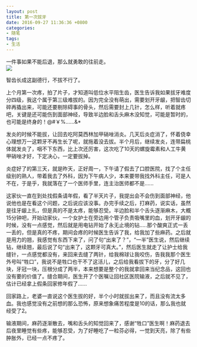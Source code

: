 ```yaml
---
layout: post
title: 第一次拔牙
date: 2016-09-27 11:36:36 +0800
categories:
- 随笔
tags:
- 生活
---
```


一件事如果不能后退，那么就勇敢的往前走。    
![](https://github.com/bh3nvn/bh3nvn.github.io/raw/master/image/2016/2016-09-27-01.png)     	

智齿长成这副德行，不拔不行了。    

上个月第一次疼，拍了片子，才知道叫低位水平阻生齿，医生告诉我如果拔牙难度分四级，我这个属于第三级难拔的。因为完全没有萌出，需要划开牙龈，把智齿切碎再撬出来，可能还要剔除碍事的骨头，然后需要封上几针，怎么样，听着就疼吧，关键是还可能伤到面部神经，导致半边脸和舌头麻木没知觉，可能是暂时的，也可能是终身的！@#￥%……&*

发炎的时候不能拔，让回去吃阿莫西林加甲硝唑消炎。几天后炎症消了，怀着侥幸心理想万一这颗牙不再生长了呢，就拖着没去拔。半个月后，继续发炎，连带扁桃体就发炎了，咽不下东西，比上次还厉害，这次吃了10天的螺旋霉素和人工牛黄甲硝唑才好，下定决心，一定要拔掉。    

炎症好了的第三天，就是昨天，正好周一，下午请了假去了口腔医院，找了个主任级别的熟人，带着我去了外科，因为下午病人少，本来要带我找外科主任，可是人不在，于是乎，我就落在了一个医师手里，连主治医师都不是......

这家伙一直在到处找假条请年假，看了半天片子，我提出会不会伤到面部神经，他说他也是在看这个问题，之后说应该没事。办完手续之后，打麻药，说实话，虽然是往牙龈上扎，但是真的不是太疼，能够忍受。半边脸和半个舌头逐渐麻木，大概15分钟吧，开始动家伙，一个女护士在旁边用个管子负责吸嘴里的血，划开牙龈的时候，没有一点感觉，然后就是用电钻开始了永无止境的钻.....那个酸爽正式一丢一丢的，但是真的不疼，期间会疼的时候医生告诉了我，给我加了些麻药。之后就是用力的翘，我感觉有东西下来了，问了句“出来了？”，“一半”医生说，然后继续钻，继续翘，最后说了句“出来了，这颗牙可真大。”，然后医生就走了让护士给我缝针，一点感觉都没有，来回来去缝了两针，给我棉球让我咬伤，告我我那个医生外号叫“牲口”，我说不是牲口也干不了这活儿，之后给我看拔下的牙，分了好几块，牙冠一块，压根分成了两半，本来想要是整个的我就拿回来当纪念品，这回也没有要的价值了。缝合期间，医生开了个医嘱让回社区医院输液，之后就不见了，估计已经拿上假条回家修年假了......

回家路上，老婆一直说这个医生拔的好，半个小时就拔出来了，而且没有流太多血。我也感觉没有之前想的那么恐怖，原来想象痛苦程度是10的话，那么我也就经受了2。

输液期间，麻药逐渐散去，嘴和舌头的知觉回来了，感谢“牲口”医生啊！麻药退去后夜里睡觉有些疼，能够忍受，为了好睡吃了一粒芬必得，一觉到天亮，除了有些肿胀外，已经一点不疼了。

